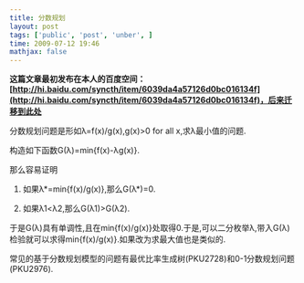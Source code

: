 ```yaml
---
title: 分数规划
layout: post
tags: ['public', 'post', 'unber', ]
time: 2009-07-12 19:46
mathjax: false
---
```

<b>这篇文章最初发布在本人的百度空间：[http://hi.baidu.com/syncth/item/6039da4a57126d0bc016134f](http://hi.baidu.com/syncth/item/6039da4a57126d0bc016134f)，后来迁移到此处</b>

<p>分数规划问题是形如λ=f(x)/g(x),g(x)&gt;0 for all x,求λ最小值的问题.</p><p>构造如下函数G(λ)=min{f(x)-λg(x)}.</p><p>那么容易证明</p><ol>    <li>    <p>如果λ*=min{f(x)/g(x)},那么G(λ*)=0.</p>    </li>    <li>    <p>如果λ1&lt;λ2,那么G(λ1)&gt;G(λ2).</p>    </li></ol><p>于是G(λ)具有单调性,且在min{f(x)/g(x)}处取得0.于是,可以二分枚举λ,带入G(λ)检验就可以求得min{f(x)/g(x)}.如果改为求最大值也是类似的.</p><p>常见的基于分数规划模型的问题有最优比率生成树(PKU2728)和0-1分数规划问题(PKU2976).</p>
